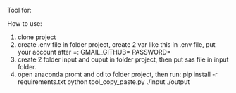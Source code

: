 Tool for:

How to use:
1. clone project
2. create .env file in folder project, create 2 var like this in .env file, put your account after =:
   GMAIL_GITHUB=
   PASSWORD=
3. create 2 folder input and ouput in folder project, then put sas file in input folder.
4. open anaconda promt and cd to folder project, then run:
    pip install -r requirements.txt
    python tool_copy_paste.py ./input ./output
    
